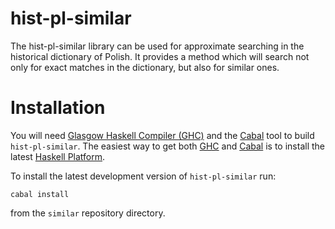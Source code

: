 hist-pl-similar
===============

The hist-pl-similar library can be used for approximate searching in the historical
dictionary of Polish.  It provides a method which will search not only for exact
matches in the dictionary, but also for similar ones.


Installation
============

You will need [Glasgow Haskell Compiler (GHC)][ghc] and the [Cabal][cabal] tool
to build `hist-pl-similar`.  The easiest way to get both [GHC][ghc] and [Cabal][cabal]
is to install the latest [Haskell Platform][haskell-platform].

To install the latest development version of `hist-pl-similar` run:

    cabal install

from the `similar` repository directory.


[ghc]: http://www.haskell.org/ghc "Glasgow Haskell Compiler"
[ghci]: http://www.haskell.org/ghc/docs/latest/html/users_guide/ghci.html "GHCi"
[cabal]: http://www.haskell.org/cabal "Cabal"
[haskell-platform]: http://www.haskell.org/platform "Haskell Platform"

<!---
This functionality is provided in a form of a library, but the package provides also
a tool which can be used to search for similar forms of the words supplied in the
standard input.
-->
